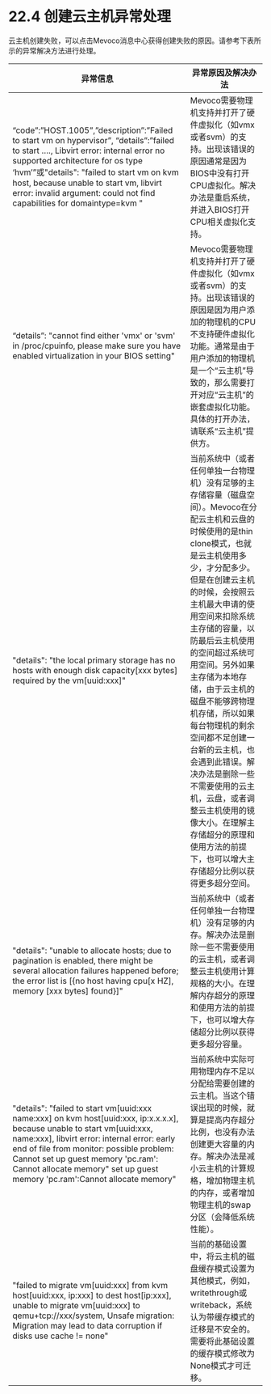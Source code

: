 # 22.4 创建云主机异常处理

云主机创建失败，可以点击Mevoco消息中心获得创建失败的原因。请参考下表所示的异常解决方法进行处理。

|异常信息|异常原因及解决办法|
| --- | --- |
| “code”:”HOST.1005”,”description”:”Failed to start vm on hypervisor”, “details”:”failed to start …., Libvirt error: internal error no supported architecture for os type ‘hvm’”或"details": "failed to start vm on kvm host, because unable to start vm, libvirt error: invalid argument: could not find capabilities for domaintype=kvm " | Mevoco需要物理机支持并打开了硬件虚拟化（如vmx或者svm）的支持。出现该错误的原因通常是因为BIOS中没有打开CPU虚拟化。解决办法是重启系统，并进入BIOS打开CPU相关虚拟化支持。 |
| “details”: "cannot find either 'vmx' or 'svm' in /proc/cpuinfo, please make sure you have enabled virtualization in your BIOS setting" | Mevoco需要物理机支持并打开了硬件虚拟化（如vmx或者svm）的支持。出现该错误的原因是因为用户添加的物理机的CPU不支持硬件虚拟化功能。通常是由于用户添加的物理机是一个“云主机”导致的，那么需要打开对应“云主机”的嵌套虚拟化功能。具体的打开办法，请联系“云主机”提供方。 |
| "details": "the local primary storage has no hosts with enough disk capacity[xxx bytes] required by the vm[uuid:xxx]" | 当前系统中（或者任何单独一台物理机）没有足够的主存储容量（磁盘空间）。Mevoco在分配云主机和云盘的时候使用的是thin clone模式，也就是云主机使用多少，才分配多少。但是在创建云主机的时候，会按照云主机最大申请的使用空间来扣除系统主存储的容量，以防最后云主机使用的空间超过系统可用空间。另外如果主存储为本地存储，由于云主机的磁盘不能够跨物理机存储，所以如果每台物理机的剩余空间都不足创建一台新的云主机，也会遇到此错误。解决办法是删除一些不需要使用的云主机，云盘，或者调整云主机使用的镜像大小。在理解主存储超分的原理和使用方法的前提下，也可以增大主存储超分比例以获得更多超分空间。 |
| "details": "unable to allocate hosts; due to pagination is enabled, there might be several allocation failures happened before; the error list is [{no host having cpu[x HZ], memory [xxx bytes] found}]" | 当前系统中（或者任何单独一台物理机）没有足够的内存。解决办法是删除一些不需要使用的云主机，或者调整云主机使用计算规格的大小。在理解内存超分的原理和使用方法的前提下，也可以增大存储超分比例以获得更多超分容量。 |
| "details": "failed to start vm[uuid:xxx name:xxx] on kvm host[uuid:xxx, ip:x.x.x.x], because unable to start vm[uuid:xxx, name:xxx], libvirt error: internal error: early end of file from monitor: possible problem: Cannot set up guest memory 'pc.ram': Cannot allocate memory" set up guest memory 'pc.ram':Cannot allocate memory" | 当前系统中实际可用物理内存不足以分配给需要创建的云主机。当这个错误出现的时候，就算是提高内存超分比例，也没有办法创建更大容量的内存。解决办法是减小云主机的计算规格，增加物理主机的内存，或者增加物理主机的swap分区（会降低系统性能）。 |
| "failed to migrate vm[uuid:xxx] from kvm host[uuid:xxx, ip:xxx] to dest host[ip:xxx], unable to migrate vm[uuid:xxx] to qemu+tcp://xxx/system, Unsafe migration: Migration may lead to data corruption if disks use cache != none" | 当前的基础设置中，将云主机的磁盘缓存模式设置为其他模式，例如，writethrough或writeback，系统认为带缓存模式的迁移是不安全的。需要将此基础设置的缓存模式修改为None模式才可迁移。 |

